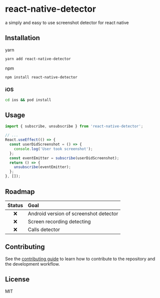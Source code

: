# react-native-detector

a simply and easy to use screenshot detector for react native

## Installation

yarn

```sh
yarn add react-native-detector
```

npm

```sh
npm install react-native-detector
```

### iOS
```sh
cd ios && pod install
```

## Usage

```js
import { subscribe, unsubscribe } from 'react-native-detector';

// ...
React.useEffect(() => {
  const userDidScreenshot = () => {
    console.log('User took screenshot');
  };
  const eventEmitter = subscribe(userDidScreenshot);
  return () => {
    unsubscribe(eventEmitter);
  };
}, []);
```

## Roadmap

| Status | Goal                                   |
| :----: | :------------------------------------- |
|   ❌    | Android version of screenshot detector |
|   ❌    | Screen recording detecting             |
|   ❌    | Calls detector                         |

## Contributing

See the [contributing guide](CONTRIBUTING.md) to learn how to contribute to the repository and the development workflow.

## License

MIT
